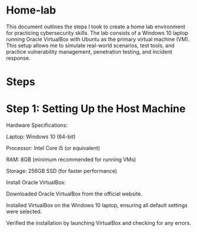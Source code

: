 # Home-lab
This document outlines the steps I took to create a home lab environment for practicing cybersecurity skills. The lab consists of a Windows 10 laptop running Oracle VirtualBox with Ubuntu as the primary virtual machine (VM). This setup allows me to simulate real-world scenarios, test tools, and practice vulnerability management, penetration testing, and incident response.

# Steps 

# Step 1: Setting Up the Host Machine
Hardware Specifications:

Laptop: Windows 10 (64-bit)

Processor: Intel Core i5 (or equivalent)

RAM: 8GB (minimum recommended for running VMs)

Storage: 256GB SSD (for faster performance)

Install Oracle VirtualBox:

Downloaded Oracle VirtualBox from the official website.

Installed VirtualBox on the Windows 10 laptop, ensuring all default settings were selected.

Verified the installation by launching VirtualBox and checking for any errors.
